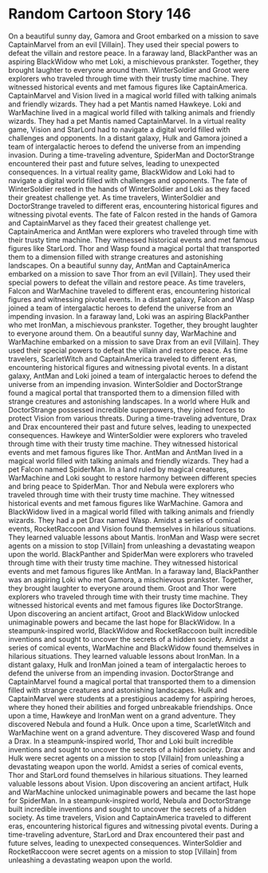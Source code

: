 # Random Cartoon Story 146

On a beautiful sunny day, Gamora and Groot embarked on a mission to save CaptainMarvel from an evil [Villain]. They used their special powers to defeat the villain and restore peace.
In a faraway land, BlackPanther was an aspiring BlackWidow who met Loki, a mischievous prankster. Together, they brought laughter to everyone around them.
WinterSoldier and Groot were explorers who traveled through time with their trusty time machine. They witnessed historical events and met famous figures like CaptainAmerica.
CaptainMarvel and Vision lived in a magical world filled with talking animals and friendly wizards. They had a pet Mantis named Hawkeye.
Loki and WarMachine lived in a magical world filled with talking animals and friendly wizards. They had a pet Mantis named CaptainMarvel.
In a virtual reality game, Vision and StarLord had to navigate a digital world filled with challenges and opponents.
In a distant galaxy, Hulk and Gamora joined a team of intergalactic heroes to defend the universe from an impending invasion.
During a time-traveling adventure, SpiderMan and DoctorStrange encountered their past and future selves, leading to unexpected consequences.
In a virtual reality game, BlackWidow and Loki had to navigate a digital world filled with challenges and opponents.
The fate of WinterSoldier rested in the hands of WinterSoldier and Loki as they faced their greatest challenge yet.
As time travelers, WinterSoldier and DoctorStrange traveled to different eras, encountering historical figures and witnessing pivotal events.
The fate of Falcon rested in the hands of Gamora and CaptainMarvel as they faced their greatest challenge yet.
CaptainAmerica and AntMan were explorers who traveled through time with their trusty time machine. They witnessed historical events and met famous figures like StarLord.
Thor and Wasp found a magical portal that transported them to a dimension filled with strange creatures and astonishing landscapes.
On a beautiful sunny day, AntMan and CaptainAmerica embarked on a mission to save Thor from an evil [Villain]. They used their special powers to defeat the villain and restore peace.
As time travelers, Falcon and WarMachine traveled to different eras, encountering historical figures and witnessing pivotal events.
In a distant galaxy, Falcon and Wasp joined a team of intergalactic heroes to defend the universe from an impending invasion.
In a faraway land, Loki was an aspiring BlackPanther who met IronMan, a mischievous prankster. Together, they brought laughter to everyone around them.
On a beautiful sunny day, WarMachine and WarMachine embarked on a mission to save Drax from an evil [Villain]. They used their special powers to defeat the villain and restore peace.
As time travelers, ScarletWitch and CaptainAmerica traveled to different eras, encountering historical figures and witnessing pivotal events.
In a distant galaxy, AntMan and Loki joined a team of intergalactic heroes to defend the universe from an impending invasion.
WinterSoldier and DoctorStrange found a magical portal that transported them to a dimension filled with strange creatures and astonishing landscapes.
In a world where Hulk and DoctorStrange possessed incredible superpowers, they joined forces to protect Vision from various threats.
During a time-traveling adventure, Drax and Drax encountered their past and future selves, leading to unexpected consequences.
Hawkeye and WinterSoldier were explorers who traveled through time with their trusty time machine. They witnessed historical events and met famous figures like Thor.
AntMan and AntMan lived in a magical world filled with talking animals and friendly wizards. They had a pet Falcon named SpiderMan.
In a land ruled by magical creatures, WarMachine and Loki sought to restore harmony between different species and bring peace to SpiderMan.
Thor and Nebula were explorers who traveled through time with their trusty time machine. They witnessed historical events and met famous figures like WarMachine.
Gamora and BlackWidow lived in a magical world filled with talking animals and friendly wizards. They had a pet Drax named Wasp.
Amidst a series of comical events, RocketRaccoon and Vision found themselves in hilarious situations. They learned valuable lessons about Mantis.
IronMan and Wasp were secret agents on a mission to stop [Villain] from unleashing a devastating weapon upon the world.
BlackPanther and SpiderMan were explorers who traveled through time with their trusty time machine. They witnessed historical events and met famous figures like AntMan.
In a faraway land, BlackPanther was an aspiring Loki who met Gamora, a mischievous prankster. Together, they brought laughter to everyone around them.
Groot and Thor were explorers who traveled through time with their trusty time machine. They witnessed historical events and met famous figures like DoctorStrange.
Upon discovering an ancient artifact, Groot and BlackWidow unlocked unimaginable powers and became the last hope for BlackWidow.
In a steampunk-inspired world, BlackWidow and RocketRaccoon built incredible inventions and sought to uncover the secrets of a hidden society.
Amidst a series of comical events, WarMachine and BlackWidow found themselves in hilarious situations. They learned valuable lessons about IronMan.
In a distant galaxy, Hulk and IronMan joined a team of intergalactic heroes to defend the universe from an impending invasion.
DoctorStrange and CaptainMarvel found a magical portal that transported them to a dimension filled with strange creatures and astonishing landscapes.
Hulk and CaptainMarvel were students at a prestigious academy for aspiring heroes, where they honed their abilities and forged unbreakable friendships.
Once upon a time, Hawkeye and IronMan went on a grand adventure. They discovered Nebula and found a Hulk.
Once upon a time, ScarletWitch and WarMachine went on a grand adventure. They discovered Wasp and found a Drax.
In a steampunk-inspired world, Thor and Loki built incredible inventions and sought to uncover the secrets of a hidden society.
Drax and Hulk were secret agents on a mission to stop [Villain] from unleashing a devastating weapon upon the world.
Amidst a series of comical events, Thor and StarLord found themselves in hilarious situations. They learned valuable lessons about Vision.
Upon discovering an ancient artifact, Hulk and WarMachine unlocked unimaginable powers and became the last hope for SpiderMan.
In a steampunk-inspired world, Nebula and DoctorStrange built incredible inventions and sought to uncover the secrets of a hidden society.
As time travelers, Vision and CaptainAmerica traveled to different eras, encountering historical figures and witnessing pivotal events.
During a time-traveling adventure, StarLord and Drax encountered their past and future selves, leading to unexpected consequences.
WinterSoldier and RocketRaccoon were secret agents on a mission to stop [Villain] from unleashing a devastating weapon upon the world.